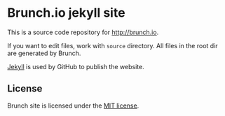 # Brunch.io jekyll site

This is a source code repository for http://brunch.io.

If you want to edit files, work with `source` directory. All files in the root dir are generated by Brunch.

[Jekyll](https://jekyllrb.com) is used by GitHub to publish the website.

## License

Brunch site is licensed under the [MIT license](https://raw.githubusercontent.com/brunch/brunch/master/LICENSE).
